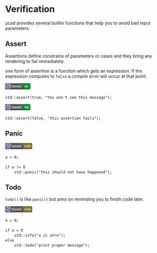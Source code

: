 # Verification

µcad provides several builtin functions that help you to avoid bad input parameters.

## Assert

Assertions define constrains of parameters or cases and they bring any rendering to fail immediately.

one form of assertion is a function which gets an expression.
If the expression computes to `false` a compile error will occur at
that point.

![test](.test/verify_assert.png)

```µcad,verify_assert
std::assert(true, "You won't see this message");
```

![test](.test/verify_assert_fail.png)

```µcad,verify_assert_fail#fail
std::assert(false, "this assertion fails");
```

## Panic

![test](.test/verify_panic.png)

```µcad,verify_panic#todo
a = 0;

if a != 0
    std::panic("this should not have happened");
```

## Todo

`todo()` is like `panic()` but aims on reminding you to finish code later.

![test](.test/verify_todo.png)

```µcad,verify_todo#todo
a = 0;

if a = 0 
    std::info("a is zero");
else
    std::todo("print proper message");
```
